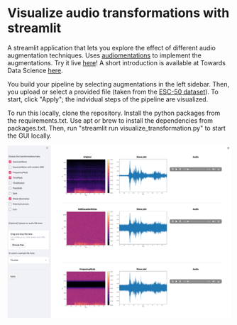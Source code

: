 # Visualize audio transformations with streamlit
A streamlit application that lets you explore the effect of different audio augmentation techniques. Uses [audiomentations](https://github.com/iver56/audiomentations) to implement the augmentations. Try it live [here](https://share.streamlit.io/phrasenmaeher/audio-transformation-visualization/main/visualize_transformation.py)! A short introduction is available at Towards Data Science [here](https://towardsdatascience.com/visualizing-audio-pipelines-with-streamlit-96525781b5d9).

You build your pipeline by selecting augmentations in the left sidebar. Then, you upload or select a provided file (taken from the [ESC-50 dataset](https://github.com/karolpiczak/ESC-50)). To start, click "Apply"; the indvidual steps of the pipeline are visualized.

To run this locally, clone the repository. Install the python packages from the requirements.txt. Use apt or brew to install the dependencies from packages.txt. Then, run "streamlit run visualize_transformation.py" to start the GUI locally.

![Screenshot of the GUI, with some augmentations selected](gui_sample.png)
